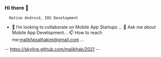 ### Hi there 👋
      Native Android, IOS Development
- 👯 I’m looking to collaborate on Mobile App Startups ...
  💬 Ask me about Mobile App Development...
  📫 How to reach me:malikfaisalhakim@gmail.com ...
  
-- https://skyline.github.com/malikhak/2021 --
